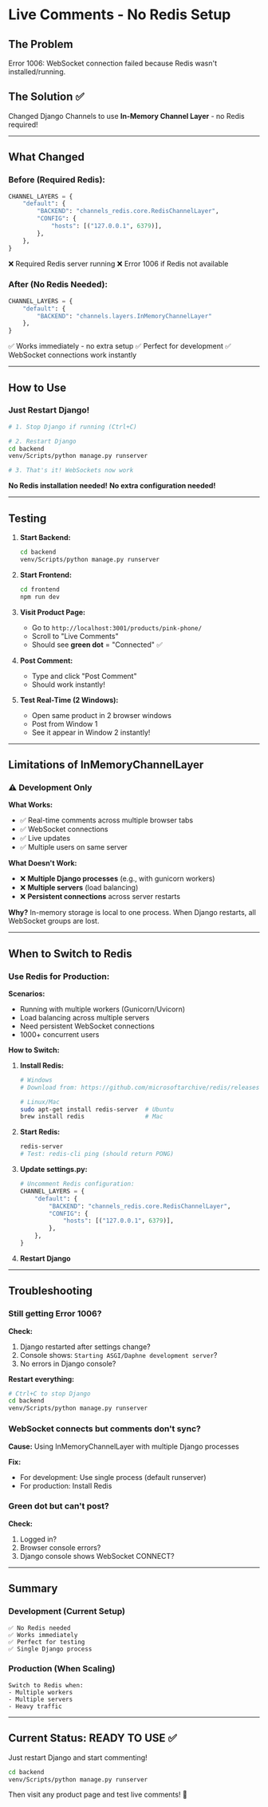 # Live Comments - No Redis Setup

## The Problem
Error 1006: WebSocket connection failed because Redis wasn't installed/running.

## The Solution ✅
Changed Django Channels to use **In-Memory Channel Layer** - no Redis required!

---

## What Changed

### Before (Required Redis):
```python
CHANNEL_LAYERS = {
    "default": {
        "BACKEND": "channels_redis.core.RedisChannelLayer",
        "CONFIG": {
            "hosts": [("127.0.0.1", 6379)],
        },
    },
}
```
❌ Required Redis server running
❌ Error 1006 if Redis not available

### After (No Redis Needed):
```python
CHANNEL_LAYERS = {
    "default": {
        "BACKEND": "channels.layers.InMemoryChannelLayer"
    },
}
```
✅ Works immediately - no extra setup
✅ Perfect for development
✅ WebSocket connections work instantly

---

## How to Use

### Just Restart Django!

```bash
# 1. Stop Django if running (Ctrl+C)

# 2. Restart Django
cd backend
venv/Scripts/python manage.py runserver

# 3. That's it! WebSockets now work
```

**No Redis installation needed!**
**No extra configuration needed!**

---

## Testing

1. **Start Backend:**
   ```bash
   cd backend
   venv/Scripts/python manage.py runserver
   ```

2. **Start Frontend:**
   ```bash
   cd frontend
   npm run dev
   ```

3. **Visit Product Page:**
   - Go to `http://localhost:3001/products/pink-phone/`
   - Scroll to "Live Comments"
   - Should see **green dot** = "Connected" ✅

4. **Post Comment:**
   - Type and click "Post Comment"
   - Should work instantly!

5. **Test Real-Time (2 Windows):**
   - Open same product in 2 browser windows
   - Post from Window 1
   - See it appear in Window 2 instantly!

---

## Limitations of InMemoryChannelLayer

### ⚠️ Development Only

**What Works:**
- ✅ Real-time comments across multiple browser tabs
- ✅ WebSocket connections
- ✅ Live updates
- ✅ Multiple users on same server

**What Doesn't Work:**
- ❌ **Multiple Django processes** (e.g., with gunicorn workers)
- ❌ **Multiple servers** (load balancing)
- ❌ **Persistent connections** across server restarts

**Why?**
In-memory storage is local to one process. When Django restarts, all WebSocket groups are lost.

---

## When to Switch to Redis

### Use Redis for Production:

**Scenarios:**
- Running with multiple workers (Gunicorn/Uvicorn)
- Load balancing across multiple servers
- Need persistent WebSocket connections
- 1000+ concurrent users

**How to Switch:**

1. **Install Redis:**
   ```bash
   # Windows
   # Download from: https://github.com/microsoftarchive/redis/releases

   # Linux/Mac
   sudo apt-get install redis-server  # Ubuntu
   brew install redis                 # Mac
   ```

2. **Start Redis:**
   ```bash
   redis-server
   # Test: redis-cli ping (should return PONG)
   ```

3. **Update settings.py:**
   ```python
   # Uncomment Redis configuration:
   CHANNEL_LAYERS = {
       "default": {
           "BACKEND": "channels_redis.core.RedisChannelLayer",
           "CONFIG": {
               "hosts": [("127.0.0.1", 6379)],
           },
       },
   }
   ```

4. **Restart Django**

---

## Troubleshooting

### Still getting Error 1006?

**Check:**
1. Django restarted after settings change?
2. Console shows: `Starting ASGI/Daphne development server`?
3. No errors in Django console?

**Restart everything:**
```bash
# Ctrl+C to stop Django
cd backend
venv/Scripts/python manage.py runserver
```

### WebSocket connects but comments don't sync?

**Cause:** Using InMemoryChannelLayer with multiple Django processes

**Fix:**
- For development: Use single process (default runserver)
- For production: Install Redis

### Green dot but can't post?

**Check:**
1. Logged in?
2. Browser console errors?
3. Django console shows WebSocket CONNECT?

---

## Summary

### Development (Current Setup)
```
✅ No Redis needed
✅ Works immediately
✅ Perfect for testing
✅ Single Django process
```

### Production (When Scaling)
```
Switch to Redis when:
- Multiple workers
- Multiple servers
- Heavy traffic
```

---

## Current Status: READY TO USE ✅

Just restart Django and start commenting!

```bash
cd backend
venv/Scripts/python manage.py runserver
```

Then visit any product page and test live comments! 🎉
